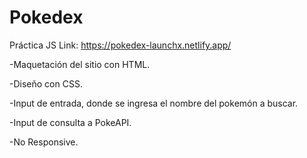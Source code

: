# Pokedex


Práctica JS  Link: https://pokedex-launchx.netlify.app/


-Maquetación del sitio con HTML.

-Diseño con CSS.

-Input de entrada, donde se ingresa el nombre del pokemón a buscar.

-Input de consulta a PokeAPI.

-No Responsive.

